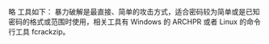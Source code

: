 略
工具如下：
 暴力破解是最直接、简单的攻击方式，适合密码较为简单或是已知密码的格式或范围时使用，相关工具有 Windows 的 ARCHPR 或者 Linux 的命令行工具 fcrackzip。

